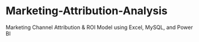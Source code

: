 # Marketing-Attribution-Analysis
Marketing Channel Attribution &amp; ROI Model using Excel, MySQL, and Power BI
